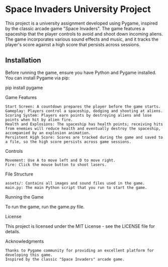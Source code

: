# Space Invaders University Project

This project is a university assignment developed using Pygame, inspired by the classic arcade game "Space Invaders". The game features a spaceship that the player controls to avoid and shoot down incoming aliens. The game incorporates various sound effects and music, and it tracks the player's score against a high score that persists across sessions.

## Installation

Before running the game, ensure you have Python and Pygame installed. You can install Pygame via pip:

pip install pygame

Game Features

    Start Screen: A countdown prepares the player before the game starts.
    Gameplay: Players control a spaceship, dodging and shooting at aliens.
    Scoring System: Players earn points by destroying aliens and lose points when hit by alien fire.
    Health and Explosions: The spaceship has health points; receiving hits from enemies will reduce health and eventually destroy the spaceship, accompanied by an explosion animation.
    Persistent High Score: Scores are tracked during the game and saved to a file, so the high score persists across game sessions.

Controls

    Movement: Use A to move left and D to move right.
    Fire: Click the mouse button to shoot lasers.

File Structure

    assets/: Contains all images and sound files used in the game.
    main.py: The main Python script that you run to start the game.

Running the Game

To run the game, run the game.py file.




License

This project is licensed under the MIT License - see the LICENSE file for details.

Acknowledgments

    Thanks to Pygame community for providing an excellent platform for developing this game.
    Inspired by the classic "Space Invaders" arcade game.
